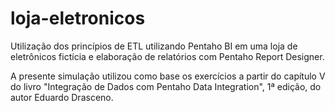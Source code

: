 # loja-eletronicos
Utilização dos princípios de ETL utilizando Pentaho BI em uma loja de eletrônicos fictícia e elaboração de relatórios com Pentaho Report Designer.

A presente simulação utilizou como base os exercícios a partir do capítulo V do livro "Integração de Dados com Pentaho Data Integration", 1ª edição, do autor Eduardo Drasceno.
